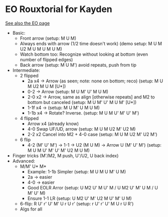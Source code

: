 # EO Rouxtorial for Kayden

[See also the EO page](../eo.html)

- Basic:
    - Front arrow (setup: M U M)
    - Always ends with arrow (1/2 time doesn't work) (demo setup: M U M U2 M U M U M U M)
    - Watch bottom too: Recognize without looking at bottom (even number of flipped edges)
    - Back arrow (setup: M U M') avoid repeats, push from tip
- Intermediate:
    - 2 flipped
        - 2a x4 -> Arrow (as seen; note: none on bottom; reco) (setup: M U M U2 M U M [U*])
        - 0-2 -> Arrow (setup: M U M' U' M U M)
        - 2-0 x2 -> Arrow, same as align [otherwise repeats] and M2 to bottom but canceled (setup: M U M' U' M U M' [U*])
        - 1-1f x4 -> (setup: M U M' U M U M)
        - 1-1b x4 -> Rotate? Inverse. (setup: M U M U' M' U' M')
    - 4 flipped
        - Arrow x4 (already know)
        - 4-0 Swap UF/UD, arrow (setup: M U M U2 M' U2 M)
        - 2-2 x2 Cancel into M2 + 4-0 case (setup: M U M U2 M' U2 M')
    - 6 flip
        - 4-2 (M' U' M') -> 1-1 -> U2 (M U M) -> Arrow U (M' U' M') (setup: M U M U' M' U' M' U2 M U M)
- Finger tricks (M'/M2, M push, U'/U2, U back index)
- Advanced:
    - M/M' U* M*
        - Example: 1-1b Simpler (setup: M U M U M' U M)
        - 2a -> easier
        - 4-0 -> easier
        - Good EOLR Arror (setup: U M2 U' M U' M / U M2 U' M' U M / U M’ U' M)
        - Ensure 1-1 LR (setup: U M2 U' M' U2 M U' M' U M)
    - 6-flip: R U' r' U' M' U r U r' (setup: r U' r' U' M U r U R')
    - Algs for all